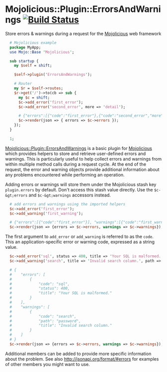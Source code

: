 # Mojolicious::Plugin::ErrorsAndWarnings [![Build Status](https://travis-ci.org/kwakwaversal/mojolicious-plugin-errorsandwarnings.svg?branch=master)](https://travis-ci.org/kwakwaversal/mojolicious-plugin-errorsandwarnings)

Store errors & warnings during a request for the
[Mojolicious](http://mojolicio.us) web framework

```perl
  # Mojolicious example
  package MyApp;
  use Mojo::Base 'Mojolicious';

  sub startup {
    my $self = shift;

    $self->plugin('ErrorsAndWarnings');

    # Router
    my $r = $self->routes;
    $r->get('/')->to(cb => sub {
      my $c = shift;
      $c->add_error('first_error');
      $c->add_error('second_error', more => 'detail');

      # {"errors":[{"code":"first_error"},{"code":"second_error","more":"detail"}]}
      $c->render(json => { errors => $c->errors });
    });
  }

  1;
```

[Mojolicious::Plugin::ErrorsAndWarnings](https://metacpan.org/release/Mojolicious-Plugin-ErrorsAndWarnings)
is a basic plugin for [Mojolicious](https://metacpan.org/release/Mojolicious)
which provides helpers to store and retrieve user-defined errors and warnings.
This is particularly useful to help collect errors and warnings from within
multiple method calls during a request cycle. At the end of the request, the
error and warning objects provide additional information about any problems
encountered while performing an operation.

Adding errors or warnings will store them under the Mojolicious stash key
`plugin.errors` by default. Don't access this stash value directly. Use the
`$c-&gt;errors` and `$c-&gt;warnings` accessors instead.

```perl
  # add errors and warnings using the imported helpers
  $c->add_error('first_error');
  $c->add_warning('first_warning');

  # {"errors":[{"code":"first_error"}], "warnings":[{"code":"first_warning"}]}
  $c->render(json => {errors => $c->errors, warnings => $c->warnings});
```

The first argument to `add_error` or `add_warning` is referred to as the `code`.
This an application-specific error or warning code, expressed as a string value.

```perl
  $c->add_error('sql', status => 400, title => 'Your SQL is malformed.');
  $c->add_warning('search', title => 'Invalid search column.', path => 'pw');

  # {
  #    "errors": [
  #        {
  #            "code": "sql",
  #            "status": 400,
  #            "title": "Your SQL is malformed."
  #        }
  #    ],
  #    "warnings": [
  #        {
  #            "code": "search",
  #            "path": "password",
  #            "title": "Invalid search column."
  #        }
  #    ]
  # }
  $c->render(json => {errors => $c->errors, warnings => $c->warnings});
```

Additional members can be added to provide more specific information about the
problem. See also <http://jsonapi.org/format/#errors> for examples of other
members you might want to use.
